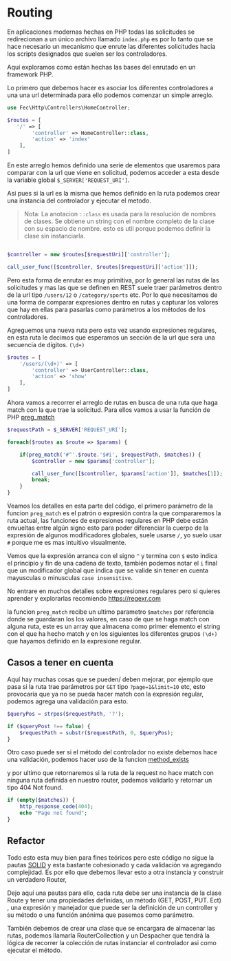 # Routing

En aplicaciones modernas hechas en PHP todas las solicitudes se redirecionan a un único archivo llamado `index.php` es por lo tanto que se hace necesario un mecanismo que enrute las diferentes solicitudes hacia los scripts designados que suelen ser los controladores.

Aquí exploramos como están hechas las bases del enrutado en un framework PHP.


Lo primero que debemos hacer es asociar los diferentes controladores a una una url determinada para ello podemos comenzar un simple arreglo.

```php
use Fec\Http\Controllers\HomeController;

$routes = [
   '/' => [
        'controller' => HomeController::class,
        'action' => 'index'
    ],
]
```

En este arreglo hemos definido una serie de elementos que usaremos para comparar con la url que viene en solicitud, podemos acceder a esta desde la variable global `$_SERVER['REQUEST_URI']`.

Así pues si la url es la misma que hemos definido en la ruta podemos crear una instancia del controlador y ejecutar el metodo.

> Nota: La anotacion `::class` es usada para la resolución de nombres de clases. Se obtiene un string con el nombre completo de la clase con su espacio de nombre. esto es util porque podemos definir la clase sin instanciarla.

```php

$controller = new $routes[$requestUri]['controller'];

call_user_func([$controller, $routes[$requestUri]['action']]);

```

Pero esta forma de enrutar es muy primitiva, por lo general las rutas de las solicitudes y mas las que se definen en REST suele traer parámetros dentro de la url tipo `/users/12` o `/category/sports` etc. Por lo que necesitamos de una forma de comparar expresiones dentro en rutas y capturar los valores que hay en ellas para pasarlas como parámetros a los métodos de los controladores.

Agreguemos una nueva ruta pero esta vez usando expresiones regulares, en esta ruta le decimos que esperamos un sección de la url que sera una secuencia de dígitos. `(\d+)`

```php
$routes = [
    '/users/(\d+)' => [
        'controller' => UserController::class,
        'action' => 'show'
    ],
]
```

Ahora vamos a recorrer el arreglo de rutas en busca de una ruta que haga match con la que trae la solicitud. Para ellos vamos a usar la función de PHP [preg_match](https://www.php.net/manual/es/function.preg-match)

```php
$requestPath = $_SERVER['REQUEST_URI'];

foreach($routes as $route => $params) {

    if(preg_match('#^'.$route.'$#i', $requestPath, $matches)) {
        $controller = new $params['controller'];

        call_user_func([$controller, $params['action']], $matches[1]);
        break;
    }
}
```
Veamos los detalles en esta parte del código, el primero parámetro de la funcion `preg_match`  es el patrón o expresión contra la que compararemos la ruta actual, las funciones de  expresiones regulares en PHP debe están envueltas entre algún signo esto para poder diferenciar la cuerpo de la expresión de algunos modificadores globales, suele usarse `/`, yo suelo usar `#` porque me es mas intuitivo visualmente.

Vemos que la expresión arranca con el signo `^` y termina con `$` esto indica el principio y fin de una cadena de texto, también podemos notar el `i` final que un modificador global que indica que se valide sin tener en cuenta mayusculas o minusculas `case insensitive`.

No entrare en muchos detalles sobre expresiones regulares pero si quieres aprender y explorarlas recomiendo https://regexr.com

la funcion `preg_match` recibe un ultimo parametro `$matches` por referencia donde se guardaran los los valores, en caso de que se haga match con alguna ruta, este es un array que almacena como primer elemento el string con el que ha hecho match y en los siguientes los diferentes grupos `(\d+)` que hayamos definido en la expresione regular.

## Casos a tener en cuenta

Aquí hay muchas cosas que se pueden/ deben mejorar, por ejemplo que pasa si la ruta trae parámetros por `GET` tipo `?page=1&limit=10` etc, esto provocaría que ya no se pueda hacer match con la expresión regular, podemos agrega una validación para esto.

```php
$queryPos = strpos($requestPath, '?');

if ($queryPost !== false) {
    $requestPath = substr($requestPath, 0, $queryPos);
}

```

Otro caso puede ser si el método del controlador no existe debemos hace una validación, podemos hacer uso de la funcion [method_exists](https://www.php.net/manual/es/function.method-exists)

y por ultimo que retornaremos si la ruta de la request no hace match con ninguna ruta definida en nuestro router, podemos validarlo y retornar un tipo 404 Not found.

```php
if (empty($matches)) {
    http_response_code(404);
    echo "Page not found";
}
```

## Refactor

Todo esto esta muy bien para fines teóricos pero este código no sigue la pautas [SOLID](https://www.digitalocean.com/community/conceptual_articles/s-o-l-i-d-the-first-five-principles-of-object-oriented-design) y esta bastante cohesionado  y cada validación va agregando complejidad. Es por ello que debemos llevar esto a otra instancia y construir un verdadero Router,

Dejo aquí una pautas para ello, cada ruta debe ser una instancia de la clase Route y tener una propiedades definidas, un método (GET, POST, PUT. Ect) , una expresión y manejador que puede ser la definición de un controller y su método o una función anónima que pasemos como parámetro. 

También debemos de crear una clase que se encargara de almacenar las rutas, podemos llamarla RouterCollection y un Despacher que tendrá la lógica de recorrer la colección de rutas instanciar el controlador asi como ejecutar el método.


